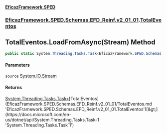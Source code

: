 #### [EficazFramework.SPED](EficazFrameworkSPED.md 'EficazFramework SPED')
### [EficazFramework.SPED.Schemas.EFD_Reinf.v2_01_01](EficazFramework.SPED.Schemas.EFD_Reinf.v2_01_01.md 'EficazFramework.SPED.Schemas.EFD_Reinf.v2_01_01').[TotalEventos](EficazFramework.SPED.Schemas.EFD_Reinf.v2_01_01/TotalEventos.md 'EficazFramework.SPED.Schemas.EFD_Reinf.v2_01_01.TotalEventos')

## TotalEventos.LoadFromAsync(Stream) Method

```csharp
public static System.Threading.Tasks.Task<EficazFramework.SPED.Schemas.EFD_Reinf.v2_01_01.TotalEventos> LoadFromAsync(System.IO.Stream source);
```
#### Parameters

<a name='EficazFramework.SPED.Schemas.EFD_Reinf.v2_01_01.TotalEventos.LoadFromAsync(System.IO.Stream).source'></a>

`source` [System.IO.Stream](https://docs.microsoft.com/en-us/dotnet/api/System.IO.Stream 'System.IO.Stream')

#### Returns
[System.Threading.Tasks.Task&lt;](https://docs.microsoft.com/en-us/dotnet/api/System.Threading.Tasks.Task-1 'System.Threading.Tasks.Task`1')[TotalEventos](EficazFramework.SPED.Schemas.EFD_Reinf.v2_01_01/TotalEventos.md 'EficazFramework.SPED.Schemas.EFD_Reinf.v2_01_01.TotalEventos')[&gt;](https://docs.microsoft.com/en-us/dotnet/api/System.Threading.Tasks.Task-1 'System.Threading.Tasks.Task`1')